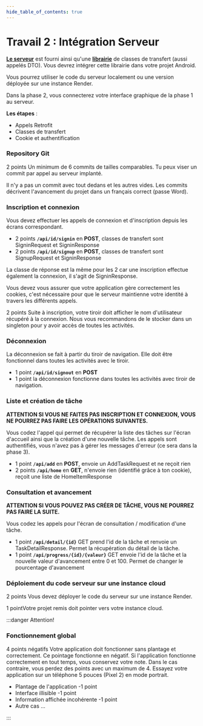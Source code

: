 ```yaml
---
hide_table_of_contents: true
---
```


# Travail 2 : Intégration Serveur

<Row>

<Column>

**[Le serveur](https://github.com/departement-info-cem/KickMyB-Server)** est fourni ainsi qu'une **[librairie](https://github.com/departement-info-cem/KickMyB-Library)** de classes de transfert (aussi appelés DTO). Vous devrez intégrer cette librairie dans votre projet Android.

Vous pourrez utiliser le code du serveur localement ou une version déployée sur une instance Render.

</Column>

<Column>

Dans la phase 2, vous connecterez votre interface graphique de la phase 1 au serveur.

**Les étapes** :

- Appels Retrofit
- Classes de transfert
- Cookie et authentification

</Column>

<Column>

### Repository Git

&#8203;<Highlight color="tip">2 points</Highlight> Un minimum de 6 commits de tailles comparables. Tu peux viser un commit par appel au serveur implanté.

Il n'y a pas un commit avec tout dedans et les autres vides. Les commits décrivent l'avancement du projet dans un français correct (passe Word).

</Column>

</Row>

<Row>

<Column>

### Inscription et connexion

Vous devez effectuer les appels de connexion et d'inscription depuis les écrans correspondant.

- &#8203;<Highlight color="tip">2 points</Highlight> **`/api/id/signin`** en **POST**, classes de transfert sont SigninRequest et SigninResponse
- &#8203;<Highlight color="tip">2 points</Highlight> **`/api/id/signup`** en **POST**, classes de transfert sont SignupRequest et SigninResponse

La classe de réponse est la même pour les 2 car une inscription effectue également la connexion, il s'agit de SigninResponse.

Vous devez vous assurer que votre application gère correctement les cookies, c'est nécessaire pour que le serveur maintienne votre identité à travers les différents appels.

&#8203;<Highlight color="tip">2 points</Highlight> Suite à inscription, votre tiroir doit afficher le nom d'utilisateur récupéré à la connexion. Nous vous recommandons de le stocker dans un singleton pour y avoir accès de toutes les activités.

</Column>

<Column>

### Déconnexion

La déconnexion se fait à partir du tiroir de navigation. Elle doit être fonctionnel dans toutes les activités avec le tiroir.

- &#8203;<Highlight color="tip">1 point</Highlight> **`/api/id/signout`** en **POST**
- &#8203;<Highlight color="tip">1 point</Highlight> la déconnexion fonctionne dans toutes les activités avec tiroir de navigation.

</Column>

<Column>

### Liste et création de tâche

**ATTENTION SI VOUS NE FAITES PAS INSCRIPTION ET CONNEXION, VOUS NE POURREZ PAS FAIRE LES OPÉRATIONS SUIVANTES.**

Vous codez l'appel qui permet de récupérer la liste des tâches sur l'écran d'accueil ainsi que la création d'une nouvelle tâche. Les appels sont authentifiés, vous n'avez pas à gérer les messages d'erreur (ce sera dans la phase 3).

- &#8203;<Highlight color="tip">1 point</Highlight> **`/api/add`** en **POST**, envoie un AddTaskRequest et ne reçoit rien
- &#8203;<Highlight color="tip">2 points</Highlight> **`/api/home`** en **GET**, n'envoie rien (identifié grâce à ton cookie), reçoit une liste de HomeItemResponse

</Column>

</Row>

<Row>

<Column>

### Consultation et avancement

**ATTENTION SI VOUS POUVEZ PAS CRÉER DE TÂCHE, VOUS NE POURREZ PAS FAIRE LA SUITE.**

Vous codez les appels pour l'écran de consultation / modification d'une tâche.

- &#8203;<Highlight color="tip">1 point</Highlight> **`/api/detail/{id}`** GET prend l'id de la tâche et renvoie un TaskDetailResponse. Permet la récupération du détail de la tâche.
- &#8203;<Highlight color="tip">1 point</Highlight> **`/api/progress/{id}/{valeur}`** GET envoie l'id de la tâche et la nouvelle valeur d'avancement entre 0 et 100. Permet de changer le pourcentage d'avancement

</Column>

<Column>

### Déploiement du code serveur sur une instance cloud

<Highlight color="tip">2 points</Highlight> Vous devez déployer le code du serveur sur une instance Render.

<Highlight color="tip">1 point</Highlight>Votre projet remis doit pointer vers votre instance cloud.

</Column>

<Column/>

</Row>

:::danger Attention!

### Fonctionnement global

&#8203;<Highlight color="danger">4 points négatifs</Highlight> Votre application doit fonctionner sans plantage et correctement. Ce pointage fonctionne en négatif. Si l'application fonctionne correctement en tout temps, vous conservez votre note. Dans le cas contraire, vous perdez des points avec un maximum de 4. Essayez votre application sur un téléphone 5 pouces (Pixel 2) en mode portrait.

- Plantage de l'application <Highlight color="danger">-1 point</Highlight>
- Interface illisible <Highlight color="danger">-1 point</Highlight>
- Information affichée incohérente <Highlight color="danger">-1 point</Highlight>
- Autre cas ...

:::